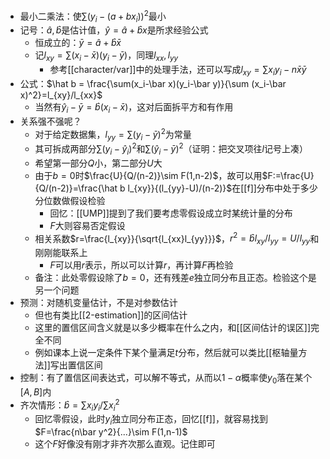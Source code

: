- 最小二乘法：使$\sum (y_i-(a+bx_i))^2$最小
- 记号：$\hat a,\hat b$是估计值，$\hat y = \hat a+\hat bx$是所求经验公式
  - 恒成立的：$\bar y = \hat a + \hat b \bar x$
  - 记$l_{xy}=\sum (x_i-\bar x)(y_i-\bar y)$，同理$l_{xx},l_{yy}$
    - 参考[[character/var]]中的处理手法，还可以写成$l_{xy}=\sum x_iy_i -n\bar x\bar y$
- 公式：$\hat b = \frac{\sum(x_i-\bar x)(y_i-\bar y)}{\sum (x_i-\bar x)^2}=l_{xy}/l_{xx}$
  - 当然有$\hat y_i - \bar y = \hat b(x_i-\bar x)$，这对后面拆平方和有作用
- 关系强不强呢？
  - 对于给定数据集，$l_{yy}=\sum (y_i-\bar y)^2$为常量
  - 其可拆成两部分$\sum (y_i-\hat y_i)^2$和$\sum (\hat y_i - \bar y)^2$（证明：把交叉项往$l$记号上凑）
  - 希望第一部分$Q$小，第二部分$U$大
  - 由于$b=0$时$\frac{U}{Q/(n-2)}\sim F(1,n-2)$，故可以用$F:=\frac{U}{Q/(n-2)}=\frac{\hat b l_{xy}}{(l_{yy}-U)/(n-2)}$在[[f]]分布中处于多少分位数做假设检验
    - 回忆：[[UMP]]提到了我们要考虑零假设成立时某统计量的分布
    - $F$大则容易否定假设
  - 相关系数$r=\frac{l_{xy}}{\sqrt{l_{xx}l_{yy}}}$，$r^2=\hat bl_{xy}/l_{yy}=U/l_{yy}$和刚刚能联系上
    - $F$可以用$r$表示，所以可以计算$r$，再计算$F$再检验
  - 备注：此处零假设除了$b=0$，还有残差$e$独立同分布且正态。检验这个是另一个问题
- 预测：对随机变量估计，不是对参数估计
  - 但也有类比[[2-estimation]]的区间估计
  - 这里的置信区间含义就是以多少概率在什么之内，和[[区间估计的误区]]完全不同
  - 例如课本上说一定条件下某个量满足$t$分布，然后就可以类比[[枢轴量方法]]写出置信区间
- 控制：有了置信区间表达式，可以解不等式，从而以$1-\alpha$概率使$y_0$落在某个$[A,B]$内
- 齐次情形：$\hat b = \sum x_iy_i/\sum x_i^2$
  - 回忆零假设，此时$y_i$独立同分布正态，回忆[[f]]，就容易找到$F=\frac{n\bar y^2}{...}\sim F(1,n-1)$
  - 这个$F$好像没有刚才非齐次那么直观。记住即可